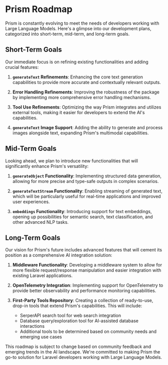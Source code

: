 # Prism Roadmap

Prism is constantly evolving to meet the needs of developers working with Large Language Models. Here's a glimpse into our development plans, categorized into short-term, mid-term, and long-term goals.

## Short-Term Goals

Our immediate focus is on refining existing functionalities and adding crucial features:

1. **`generateText` Refinements**: Enhancing the core text generation capabilities to provide more accurate and contextually relevant outputs.

2. **Error Handling Refinements**: Improving the robustness of the package by implementing more comprehensive error handling mechanisms.

3. **Tool Use Refinements**: Optimizing the way Prism integrates and utilizes external tools, making it easier for developers to extend the AI's capabilities.

4. **`generateText` Image Support**: Adding the ability to generate and process images alongside text, expanding Prism's multimodal capabilities.

## Mid-Term Goals

Looking ahead, we plan to introduce new functionalities that will significantly enhance Prism's versatility:

1. **`generateObject` Functionality**: Implementing structured data generation, allowing for more precise and type-safe outputs in complex scenarios.

2. **`generateTextStream` Functionality**: Enabling streaming of generated text, which will be particularly useful for real-time applications and improved user experiences.

3. **`embeddings` Functionality**: Introducing support for text embeddings, opening up possibilities for semantic search, text classification, and other advanced NLP tasks.

## Long-Term Goals

Our vision for Prism's future includes advanced features that will cement its position as a comprehensive AI integration solution:

1. **Middleware Functionality**: Developing a middleware system to allow for more flexible request/response manipulation and easier integration with existing Laravel applications.

2. **OpenTelemetry Integration**: Implementing support for OpenTelemetry to provide better observability and performance monitoring capabilities.

3. **First-Party Tools Repository**: Creating a collection of ready-to-use, drop-in tools that extend Prism's capabilities. This will include:
   - SerperAPI search tool for web search integration
   - Database query/exploration tool for AI-assisted database interactions
   - Additional tools to be determined based on community needs and emerging use cases

This roadmap is subject to change based on community feedback and emerging trends in the AI landscape. We're committed to making Prism the go-to solution for Laravel developers working with Large Language Models.
